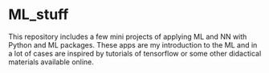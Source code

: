 # ML_stuff
 This repository includes a few mini projects of applying ML and NN with Python and ML packages.
 These apps are my introduction to the ML and in a lot of cases are inspired by tutorials of tensorflow or some other didactical materials available online. 
